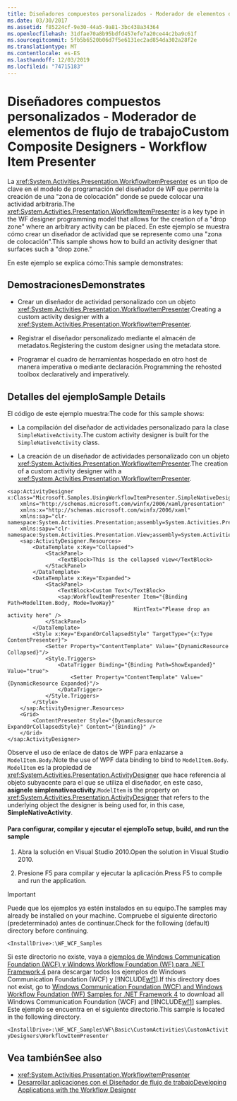 ```yaml
---
title: Diseñadores compuestos personalizados - Moderador de elementos de flujo de trabajo
ms.date: 03/30/2017
ms.assetid: f85224cf-9e30-44a5-9a81-3bc438a34364
ms.openlocfilehash: 31dfae70a8b95bdfd457efe7a20ce44c2ba9c61f
ms.sourcegitcommit: 5fb5b6520b06d7f5e6131ec2ad854da302a28f2e
ms.translationtype: MT
ms.contentlocale: es-ES
ms.lasthandoff: 12/03/2019
ms.locfileid: "74715183"
---
```

# <a name="custom-composite-designers---workflow-item-presenter"></a><span data-ttu-id="b21fb-102">Diseñadores compuestos personalizados - Moderador de elementos de flujo de trabajo</span><span class="sxs-lookup"><span data-stu-id="b21fb-102">Custom Composite Designers - Workflow Item Presenter</span></span>
<span data-ttu-id="b21fb-103">La <xref:System.Activities.Presentation.WorkflowItemPresenter> es un tipo de clave en el modelo de programación del diseñador de WF que permite la creación de una "zona de colocación" donde se puede colocar una actividad arbitraria.</span><span class="sxs-lookup"><span data-stu-id="b21fb-103">The <xref:System.Activities.Presentation.WorkflowItemPresenter> is a key type in the WF designer programming model that allows for the creation of a "drop zone" where an arbitrary activity can be placed.</span></span> <span data-ttu-id="b21fb-104">En este ejemplo se muestra cómo crear un diseñador de actividad que se represente como una "zona de colocación".</span><span class="sxs-lookup"><span data-stu-id="b21fb-104">This sample shows how to build an activity designer that surfaces such a "drop zone."</span></span>

 <span data-ttu-id="b21fb-105">En este ejemplo se explica cómo:</span><span class="sxs-lookup"><span data-stu-id="b21fb-105">This sample demonstrates:</span></span>

## <a name="demonstrates"></a><span data-ttu-id="b21fb-106">Demostraciones</span><span class="sxs-lookup"><span data-stu-id="b21fb-106">Demonstrates</span></span>

- <span data-ttu-id="b21fb-107">Crear un diseñador de actividad personalizado con un objeto <xref:System.Activities.Presentation.WorkflowItemPresenter>.</span><span class="sxs-lookup"><span data-stu-id="b21fb-107">Creating a custom activity designer with a <xref:System.Activities.Presentation.WorkflowItemPresenter>.</span></span>

- <span data-ttu-id="b21fb-108">Registrar el diseñador personalizado mediante el almacén de metadatos.</span><span class="sxs-lookup"><span data-stu-id="b21fb-108">Registering the custom designer using the metadata store.</span></span>

- <span data-ttu-id="b21fb-109">Programar el cuadro de herramientas hospedado en otro host de manera imperativa o mediante declaración.</span><span class="sxs-lookup"><span data-stu-id="b21fb-109">Programming the rehosted toolbox declaratively and imperatively.</span></span>

## <a name="sample-details"></a><span data-ttu-id="b21fb-110">Detalles del ejemplo</span><span class="sxs-lookup"><span data-stu-id="b21fb-110">Sample Details</span></span>
 <span data-ttu-id="b21fb-111">El código de este ejemplo muestra:</span><span class="sxs-lookup"><span data-stu-id="b21fb-111">The code for this sample shows:</span></span>

- <span data-ttu-id="b21fb-112">La compilación del diseñador de actividades personalizado para la clase `SimpleNativeActivity`.</span><span class="sxs-lookup"><span data-stu-id="b21fb-112">The custom activity designer is built for the `SimpleNativeActivity` class.</span></span>

- <span data-ttu-id="b21fb-113">La creación de un diseñador de actividades personalizado con un objeto <xref:System.Activities.Presentation.WorkflowItemPresenter>.</span><span class="sxs-lookup"><span data-stu-id="b21fb-113">The creation of a custom activity designer with a <xref:System.Activities.Presentation.WorkflowItemPresenter>.</span></span>

```xaml
<sap:ActivityDesigner x:Class="Microsoft.Samples.UsingWorkflowItemPresenter.SimpleNativeDesigner"
    xmlns="http://schemas.microsoft.com/winfx/2006/xaml/presentation"
    xmlns:x="http://schemas.microsoft.com/winfx/2006/xaml"
    xmlns:sap="clr-namespace:System.Activities.Presentation;assembly=System.Activities.Presentation"
    xmlns:sapv="clr-namespace:System.Activities.Presentation.View;assembly=System.Activities.Presentation">
    <sap:ActivityDesigner.Resources>
        <DataTemplate x:Key="Collapsed">
            <StackPanel>
                <TextBlock>This is the collapsed view</TextBlock>
            </StackPanel>
        </DataTemplate>
        <DataTemplate x:Key="Expanded">
            <StackPanel>
                <TextBlock>Custom Text</TextBlock>
                <sap:WorkflowItemPresenter Item="{Binding Path=ModelItem.Body, Mode=TwoWay}"
                                        HintText="Please drop an activity here" />
            </StackPanel>
        </DataTemplate>
        <Style x:Key="ExpandOrCollapsedStyle" TargetType="{x:Type ContentPresenter}">
            <Setter Property="ContentTemplate" Value="{DynamicResource Collapsed}"/>
            <Style.Triggers>
                <DataTrigger Binding="{Binding Path=ShowExpanded}" Value="true">
                    <Setter Property="ContentTemplate" Value="{DynamicResource Expanded}"/>
                </DataTrigger>
            </Style.Triggers>
        </Style>
    </sap:ActivityDesigner.Resources>
    <Grid>
        <ContentPresenter Style="{DynamicResource ExpandOrCollapsedStyle}" Content="{Binding}" />
    </Grid>
</sap:ActivityDesigner>
```

 <span data-ttu-id="b21fb-114">Observe el uso de enlace de datos de WPF para enlazarse a `ModelItem.Body`.</span><span class="sxs-lookup"><span data-stu-id="b21fb-114">Note the use of WPF data binding to bind to `ModelItem.Body`.</span></span> <span data-ttu-id="b21fb-115">`ModelItem` es la propiedad de <xref:System.Activities.Presentation.ActivityDesigner> que hace referencia al objeto subyacente para el que se utiliza el diseñador, en este caso, **asígnele simplenativeactivity**.</span><span class="sxs-lookup"><span data-stu-id="b21fb-115">`ModelItem` is the property on <xref:System.Activities.Presentation.ActivityDesigner> that refers to the underlying object the designer is being used for, in this case, **SimpleNativeActivity**.</span></span>

#### <a name="to-setup-build-and-run-the-sample"></a><span data-ttu-id="b21fb-116">Para configurar, compilar y ejecutar el ejemplo</span><span class="sxs-lookup"><span data-stu-id="b21fb-116">To setup, build, and run the sample</span></span>

1. <span data-ttu-id="b21fb-117">Abra la solución en Visual Studio 2010.</span><span class="sxs-lookup"><span data-stu-id="b21fb-117">Open the solution in Visual Studio 2010.</span></span>

2. <span data-ttu-id="b21fb-118">Presione F5 para compilar y ejecutar la aplicación.</span><span class="sxs-lookup"><span data-stu-id="b21fb-118">Press F5 to compile and run the application.</span></span>

> [!IMPORTANT]
> <span data-ttu-id="b21fb-119">Puede que los ejemplos ya estén instalados en su equipo.</span><span class="sxs-lookup"><span data-stu-id="b21fb-119">The samples may already be installed on your machine.</span></span> <span data-ttu-id="b21fb-120">Compruebe el siguiente directorio (predeterminado) antes de continuar.</span><span class="sxs-lookup"><span data-stu-id="b21fb-120">Check for the following (default) directory before continuing.</span></span>  
>   
> `<InstallDrive>:\WF_WCF_Samples`  
>   
> <span data-ttu-id="b21fb-121">Si este directorio no existe, vaya a [ejemplos de Windows Communication Foundation (WCF) y Windows Workflow Foundation (WF) para .NET Framework 4](https://www.microsoft.com/download/details.aspx?id=21459) para descargar todos los ejemplos de Windows Communication Foundation (WCF) y [!INCLUDE[wf1](../../../../includes/wf1-md.md)].</span><span class="sxs-lookup"><span data-stu-id="b21fb-121">If this directory does not exist, go to [Windows Communication Foundation (WCF) and Windows Workflow Foundation (WF) Samples for .NET Framework 4](https://www.microsoft.com/download/details.aspx?id=21459) to download all Windows Communication Foundation (WCF) and [!INCLUDE[wf1](../../../../includes/wf1-md.md)] samples.</span></span> <span data-ttu-id="b21fb-122">Este ejemplo se encuentra en el siguiente directorio.</span><span class="sxs-lookup"><span data-stu-id="b21fb-122">This sample is located in the following directory.</span></span>  
>   
> `<InstallDrive>:\WF_WCF_Samples\WF\Basic\CustomActivities\CustomActivityDesigners\WorkflowItemPresenter`  
  
## <a name="see-also"></a><span data-ttu-id="b21fb-123">Vea también</span><span class="sxs-lookup"><span data-stu-id="b21fb-123">See also</span></span>

- <xref:System.Activities.Presentation.WorkflowItemPresenter>
- [<span data-ttu-id="b21fb-124">Desarrollar aplicaciones con el Diseñador de flujo de trabajo</span><span class="sxs-lookup"><span data-stu-id="b21fb-124">Developing Applications with the Workflow Designer</span></span>](/visualstudio/workflow-designer/developing-applications-with-the-workflow-designer)
